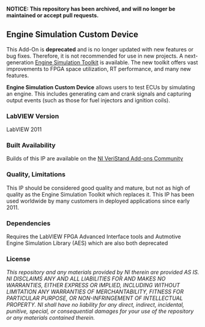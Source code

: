 **NOTICE: This repository has been archived, and will no longer be maintained or accept pull requests.**

## Engine Simulation Custom Device ##

This Add-On is **deprecated** and is no longer updated with new features or bug fixes. Therefore, it is not recommended for use in new projects. A next-generation [Engine Simulation Toolkit](https://github.com/NIVeriStandAdd-Ons/Engine-Simulation-Toolkit-Custom-Device) is available. The new toolkit offers vast improvements to FPGA space utilization, RT performance, and many new features.

**Engine Simulation Custom Device** allows users to test ECUs by simulating an engine.  This includes generating cam and crank signals and capturing output events (such as those for fuel injectors and ignition coils).

### LabVIEW Version ###

LabVIEW 2011

### Built Availability ###

Builds of this IP are available on the [NI VeriStand Add-ons Community](https://decibel.ni.com/content/docs/DOC-19122)

### Quality, Limitations ###

This IP should be considered good quality and mature, but not as high of quality as the Engine Simulation Toolkit which replaces it. This IP has been used worldwide by many customers in deployed applications since early 2011.

### Dependencies ###

Requires the LabVIEW FPGA Advanced Interface tools and Autmotive Engine Simulation Library (AES) which are also both deprecated

### License ###

*This repository and any materials provided by NI therein are provided AS IS. NI DISCLAIMS ANY AND ALL LIABILITIES FOR AND MAKES NO WARRANTIES, EITHER EXPRESS OR IMPLIED, INCLUDING WITHOUT LIMITATION ANY WARRANTIES OF MERCHANTABILITY, FITNESS FOR  PARTICULAR PURPOSE, OR NON-INFRINGEMENT OF INTELLECTUAL PROPERTY. NI shall have no liability for any direct, indirect, incidental, punitive, special, or consequential damages for your use of the repository or any materials contained therein.*
